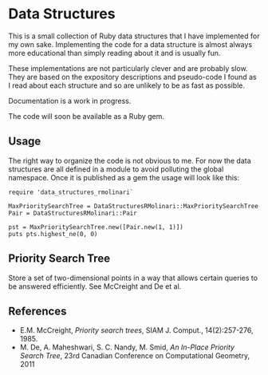 # Data Structures

This is a small collection of Ruby data structures that I have implemented for my own sake. Implementing the code for a data
structure is almost always more educational than simply reading about it and is usually fun.

These implementations are not particularly clever and are probably slow. They are based on the expository descriptions and
pseudo-code I found as I read about each structure and so are unlikely to be as fast as possible.

Documentation is a work in progress.

The code will soon be available as a Ruby gem.

## Usage

The right way to organize the code is not obvious to me. For now the data structures are all defined in a module to avoid polluting
the global namespace. Once it is published as a gem the usage will look like this:
```
require 'data_structures_rmolinari`

MaxPrioritySearchTree = DataStructuresRMolinari::MaxPrioritySearchTree
Pair = DataStructuresRMolinari::Pair

pst = MaxPrioritySearchTree.new([Pair.new(1, 1)])
puts pts.highest_ne(0, 0)
```

## Priority Search Tree

Store a set of two-dimensional points in a way that allows certain queries to be answered efficiently. See McCreight and De et al.

## References
- E.M. McCreight, _Priority search trees_, SIAM J. Comput., 14(2):257-276, 1985.
- M. De, A. Maheshwari, S. C. Nandy, M. Smid, _An In-Place Priority Search Tree_, 23rd Canadian Conference on Computational Geometry, 2011
